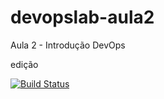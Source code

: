 # devopslab-aula2
Aula 2 - Introdução DevOps

edição

[![Build Status](https://travis-ci.org/DiegoSenaa/devopslab.svg?branch=master)](https://travis-ci.org/DiegoSenaa/devopslab)
